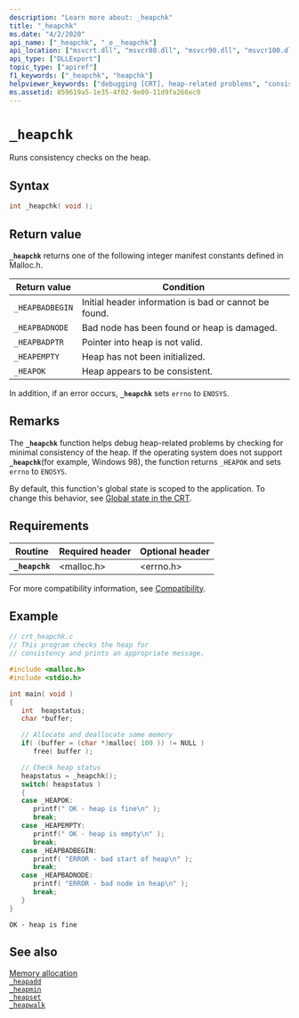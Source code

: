 ```yaml
---
description: "Learn more about: _heapchk"
title: "_heapchk"
ms.date: "4/2/2020"
api_name: ["_heapchk", "_o__heapchk"]
api_location: ["msvcrt.dll", "msvcr80.dll", "msvcr90.dll", "msvcr100.dll", "msvcr100_clr0400.dll", "msvcr110.dll", "msvcr110_clr0400.dll", "msvcr120.dll", "msvcr120_clr0400.dll", "ucrtbase.dll", "api-ms-win-crt-heap-l1-1-0.dll", "api-ms-win-crt-private-l1-1-0.dll"]
api_type: ["DLLExport"]
topic_type: ["apiref"]
f1_keywords: ["_heapchk", "heapchk"]
helpviewer_keywords: ["debugging [CRT], heap-related problems", "consistency checking of heaps", "heapchk function", "heaps, checking consistency", "_heapchk function"]
ms.assetid: 859619a5-1e35-4f02-9e09-11d9fa266ec0
---
```

# `_heapchk`

Runs consistency checks on the heap.

## Syntax

```C
int _heapchk( void );
```

## Return value

**`_heapchk`** returns one of the following integer manifest constants defined in Malloc.h.

|Return value|Condition|
|-|-|
| `_HEAPBADBEGIN` | Initial header information is bad or cannot be found. |
| `_HEAPBADNODE` | Bad node has been found or heap is damaged. |
| `_HEAPBADPTR` | Pointer into heap is not valid. |
| `_HEAPEMPTY` | Heap has not been initialized. |
| `_HEAPOK` | Heap appears to be consistent. |

In addition, if an error occurs, **`_heapchk`** sets `errno` to `ENOSYS`.

## Remarks

The **`_heapchk`** function helps debug heap-related problems by checking for minimal consistency of the heap. If the operating system does not support **`_heapchk`**(for example, Windows 98), the function returns `_HEAPOK` and sets `errno` to `ENOSYS`.

By default, this function's global state is scoped to the application. To change this behavior, see [Global state in the CRT](../global-state.md).

## Requirements

|Routine|Required header|Optional header|
|-------------|---------------------|---------------------|
|**`_heapchk`**|\<malloc.h>|\<errno.h>|

For more compatibility information, see [Compatibility](../compatibility.md).

## Example

```C
// crt_heapchk.c
// This program checks the heap for
// consistency and prints an appropriate message.

#include <malloc.h>
#include <stdio.h>

int main( void )
{
   int  heapstatus;
   char *buffer;

   // Allocate and deallocate some memory
   if( (buffer = (char *)malloc( 100 )) != NULL )
      free( buffer );

   // Check heap status
   heapstatus = _heapchk();
   switch( heapstatus )
   {
   case _HEAPOK:
      printf(" OK - heap is fine\n" );
      break;
   case _HEAPEMPTY:
      printf(" OK - heap is empty\n" );
      break;
   case _HEAPBADBEGIN:
      printf( "ERROR - bad start of heap\n" );
      break;
   case _HEAPBADNODE:
      printf( "ERROR - bad node in heap\n" );
      break;
   }
}
```

```Output
OK - heap is fine
```

## See also

[Memory allocation](../memory-allocation.md)\
[`_heapadd`](../heapadd.md)\
[`_heapmin`](heapmin.md)\
[`_heapset`](../heapset.md)\
[`_heapwalk`](heapwalk.md)

